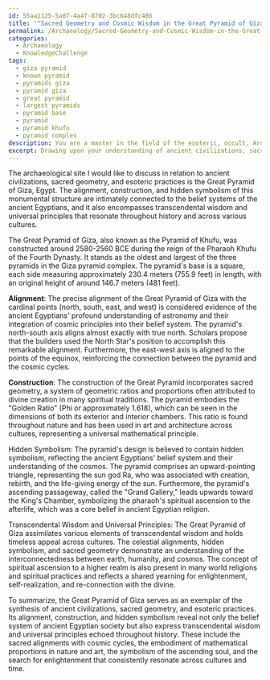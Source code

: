 ```yaml
---
id: 55aa1125-5a07-4a4f-8702-3bc648dfc486
title: '"Sacred Geometry and Cosmic Wisdom in the Great Pyramid of Giza"'
permalink: /Archaeology/Sacred-Geometry-and-Cosmic-Wisdom-in-the-Great-Pyramid-of-Giza/
categories:
  - Archaeology
  - KnowledgeChallenge
tags:
  - giza pyramid
  - known pyramid
  - pyramids giza
  - pyramid giza
  - great pyramid
  - largest pyramids
  - pyramid base
  - pyramid
  - pyramid khufu
  - pyramid complex
description: You are a master in the field of the esoteric, occult, Archaeology and Education. You are a writer of tests, challenges, books and deep knowledge on Archaeology for initiates and students to gain deep insights and understanding from. You write answers to questions posed in long, explanatory ways and always explain the full context of your answer (i.e., related concepts, formulas, examples, or history), as well as the step-by-step thinking process you take to answer the challenges. Be rigorous and thorough, and summarize the key themes, ideas, and conclusions at the end.
excerpt: Drawing upon your understanding of ancient civilizations, sacred geometry, and esoteric practices, identify a specific archaeological site and detail how its alignment, construction, or hidden symbolism relates not only to the society's belief systems but also to transcendental wisdom or universal principles that are echoed throughout history and across various cultures.
---
```

The archaeological site I would like to discuss in relation to ancient civilizations, sacred geometry, and esoteric practices is the Great Pyramid of Giza, Egypt. The alignment, construction, and hidden symbolism of this monumental structure are intimately connected to the belief systems of the ancient Egyptians, and it also encompasses transcendental wisdom and universal principles that resonate throughout history and across various cultures.

The Great Pyramid of Giza, also known as the Pyramid of Khufu, was constructed around 2580-2560 BCE during the reign of the Pharaoh Khufu of the Fourth Dynasty. It stands as the oldest and largest of the three pyramids in the Giza pyramid complex. The pyramid's base is a square, each side measuring approximately 230.4 meters (755.9 feet) in length, with an original height of around 146.7 meters (481 feet).

**Alignment**: The precise alignment of the Great Pyramid of Giza with the cardinal points (north, south, east, and west) is considered evidence of the ancient Egyptians' profound understanding of astronomy and their integration of cosmic principles into their belief system. The pyramid's north-south axis aligns almost exactly with true north. Scholars propose that the builders used the North Star's position to accomplish this remarkable alignment. Furthermore, the east-west axis is aligned to the points of the equinox, reinforcing the connection between the pyramid and the cosmic cycles.

**Construction**: The construction of the Great Pyramid incorporates sacred geometry, a system of geometric ratios and proportions often attributed to divine creation in many spiritual traditions. The pyramid embodies the "Golden Ratio" (Phi or approximately 1.618), which can be seen in the dimensions of both its exterior and interior chambers. This ratio is found throughout nature and has been used in art and architecture across cultures, representing a universal mathematical principle.

Hidden Symbolism: The pyramid's design is believed to contain hidden symbolism, reflecting the ancient Egyptians' belief system and their understanding of the cosmos. The pyramid comprises an upward-pointing triangle, representing the sun god Ra, who was associated with creation, rebirth, and the life-giving energy of the sun. Furthermore, the pyramid's ascending passageway, called the "Grand Gallery," leads  upwards toward the King's Chamber, symbolizing the pharaoh's spiritual ascension to the afterlife, which was a core belief in ancient Egyptian religion.

Transcendental Wisdom and Universal Principles: The Great Pyramid of Giza assimilates various elements of transcendental wisdom and holds timeless appeal across cultures. The celestial alignments, hidden symbolism, and sacred geometry demonstrate an understanding of the interconnectedness between earth, humanity, and cosmos. The concept of spiritual ascension to a higher realm is also present in many world religions and spiritual practices and reflects a shared yearning for enlightenment, self-realization, and re-connection with the divine.

To summarize, the Great Pyramid of Giza serves as an exemplar of the synthesis of ancient civilizations, sacred geometry, and esoteric practices. Its alignment, construction, and hidden symbolism reveal not only the belief system of ancient Egyptian society but also express transcendental wisdom and universal principles echoed throughout history. These include the sacred alignments with cosmic cycles, the embodiment of mathematical proportions in nature and art, the symbolism of the ascending soul, and the search for enlightenment that consistently resonate across cultures and time.
